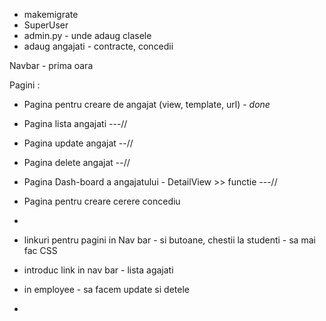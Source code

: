 - makemigrate
- SuperUser
- admin.py - unde adaug clasele
- adaug angajati - contracte, concedii

Navbar -  prima oara

Pagini : 
- Pagina pentru creare de angajat (view, template, url) - _done_
- Pagina lista angajati  ---//
- Pagina update angajat --//
- Pagina delete angajat --//
- Pagina Dash-board a angajatului - DetailView >> functie  ---//
- Pagina pentru creare cerere concediu
- 

- linkuri pentru pagini in Nav bar - si butoane, chestii la studenti - sa mai fac CSS
- introduc link in nav bar - lista agajati
- in employee - sa facem update si detele 
- 
